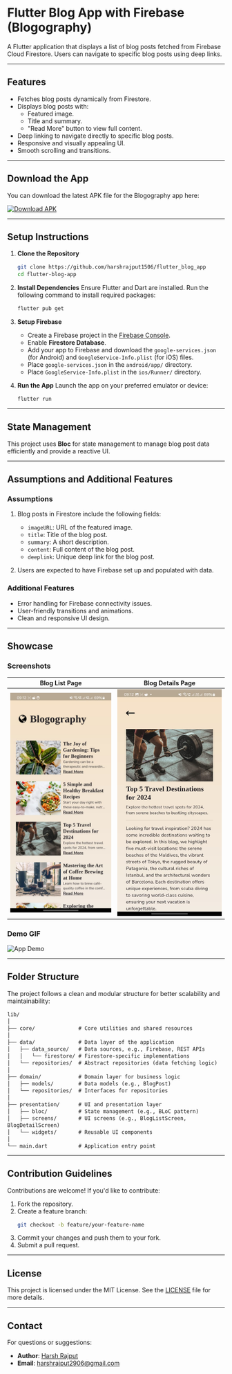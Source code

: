 # Flutter Blog App with Firebase (Blogography)

A Flutter application that displays a list of blog posts fetched from Firebase Cloud Firestore. Users can navigate to specific blog posts using deep links.

---

## **Features**

- Fetches blog posts dynamically from Firestore.
- Displays blog posts with:
  - Featured image.
  - Title and summary.
  - "Read More" button to view full content.
- Deep linking to navigate directly to specific blog posts.
- Responsive and visually appealing UI.
- Smooth scrolling and transitions.

---


## **Download the App**

You can download the latest APK file for the Blogography app here:

[![Download APK](https://img.shields.io/badge/Download-APK-blue?style=for-the-badge&logo=google-drive)](https://drive.google.com/file/d/1hQmEGSRzmg-lfegNL_2XgIYgUcU0R1Vx/view?usp=sharing)

---

## **Setup Instructions**

1. **Clone the Repository**
   ```bash
   git clone https://github.com/harshrajput1506/flutter_blog_app
   cd flutter-blog-app
   ```

2. **Install Dependencies**
   Ensure Flutter and Dart are installed. Run the following command to install required packages:
   ```bash
   flutter pub get
   ```

3. **Setup Firebase**
   - Create a Firebase project in the [Firebase Console](https://console.firebase.google.com/).
   - Enable **Firestore Database**.
   - Add your app to Firebase and download the `google-services.json` (for Android) and `GoogleService-Info.plist` (for iOS) files.
   - Place `google-services.json` in the `android/app/` directory.
   - Place `GoogleService-Info.plist` in the `ios/Runner/` directory.

4. **Run the App**
   Launch the app on your preferred emulator or device:
   ```bash
   flutter run
   ```

---

## **State Management**

This project uses **Bloc** for state management to manage blog post data efficiently and provide a reactive UI.

---

## **Assumptions and Additional Features**

### **Assumptions**
1. Blog posts in Firestore include the following fields:
   - `imageURL`: URL of the featured image.
   - `title`: Title of the blog post.
   - `summary`: A short description.
   - `content`: Full content of the blog post.
   - `deeplink`: Unique deep link for the blog post.

2. Users are expected to have Firebase set up and populated with data.

### **Additional Features**
- Error handling for Firebase connectivity issues.
- User-friendly transitions and animations.
- Clean and responsive UI design.

---

## **Showcase**

### **Screenshots**
| Blog List Page                          | Blog Details Page                       |
|-----------------------------------------|-----------------------------------------|
| ![Blog List](screenshots/blog_ss1.jpg) | ![Blog Details](screenshots/blog_ss2.jpg) |

### **Demo GIF**
![App Demo](screenshots/blog.gif)

---

## **Folder Structure**

The project follows a clean and modular structure for better scalability and maintainability:
```
lib/
│
├── core/              # Core utilities and shared resources
│
├── data/              # Data layer of the application
│   ├── data_source/   # Data sources, e.g., Firebase, REST APIs
│   │   └── firestore/ # Firestore-specific implementations
│   └── repositories/  # Abstract repositories (data fetching logic)
│
├── domain/            # Domain layer for business logic
│   ├── models/        # Data models (e.g., BlogPost)
│   └── repositories/  # Interfaces for repositories
│
├── presentation/      # UI and presentation layer
│   ├── bloc/          # State management (e.g., BLoC pattern)
│   ├── screens/       # UI screens (e.g., BlogListScreen, BlogDetailScreen)
│   └── widgets/       # Reusable UI components
│
└── main.dart          # Application entry point

```

---

## **Contribution Guidelines**

Contributions are welcome! If you'd like to contribute:
1. Fork the repository.
2. Create a feature branch:
   ```bash
   git checkout -b feature/your-feature-name
   ```
3. Commit your changes and push them to your fork.
4. Submit a pull request.

---

## **License**

This project is licensed under the MIT License. See the [LICENSE](LICENSE) file for more details.

---

## **Contact**

For questions or suggestions:
- **Author**: [Harsh Rajput](https://github.com/harshrajput1506)
- **Email**: harshrajput2906@gmail.com
